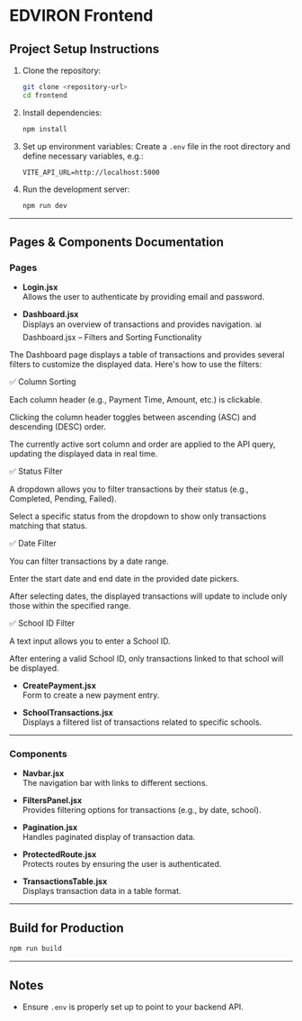 # EDVIRON Frontend

## Project Setup Instructions

1. Clone the repository:
    ```bash
    git clone <repository-url>
    cd frontend
    ```

2. Install dependencies:
    ```bash
    npm install
    ```

3. Set up environment variables:
    Create a `.env` file in the root directory and define necessary variables, e.g.:
    ```env
    VITE_API_URL=http://localhost:5000
    ```

4. Run the development server:
    ```bash
    npm run dev
    ```

---

## Pages & Components Documentation

### Pages

- **Login.jsx**  
  Allows the user to authenticate by providing email and password.

- **Dashboard.jsx**  
  Displays an overview of transactions and provides navigation.
  📊 Dashboard.jsx – Filters and Sorting Functionality

The Dashboard page displays a table of transactions and provides several filters to customize the displayed data. Here's how to use the filters:

✅ Column Sorting

Each column header (e.g., Payment Time, Amount, etc.) is clickable.

Clicking the column header toggles between ascending (ASC) and descending (DESC) order.

The currently active sort column and order are applied to the API query, updating the displayed data in real time.

✅ Status Filter

A dropdown allows you to filter transactions by their status (e.g., Completed, Pending, Failed).

Select a specific status from the dropdown to show only transactions matching that status.

✅ Date Filter

You can filter transactions by a date range.

Enter the start date and end date in the provided date pickers.

After selecting dates, the displayed transactions will update to include only those within the specified range.

✅ School ID Filter

A text input allows you to enter a School ID.

After entering a valid School ID, only transactions linked to that school will be displayed.

- **CreatePayment.jsx**  
  Form to create a new payment entry.

- **SchoolTransactions.jsx**  
  Displays a filtered list of transactions related to specific schools.

---

### Components

- **Navbar.jsx**  
  The navigation bar with links to different sections.

- **FiltersPanel.jsx**  
  Provides filtering options for transactions (e.g., by date, school).

- **Pagination.jsx**  
  Handles paginated display of transaction data.

- **ProtectedRoute.jsx**  
  Protects routes by ensuring the user is authenticated.

- **TransactionsTable.jsx**  
  Displays transaction data in a table format.

---

## Build for Production

```bash
npm run build
```

---

## Notes

- Ensure `.env` is properly set up to point to your backend API.
